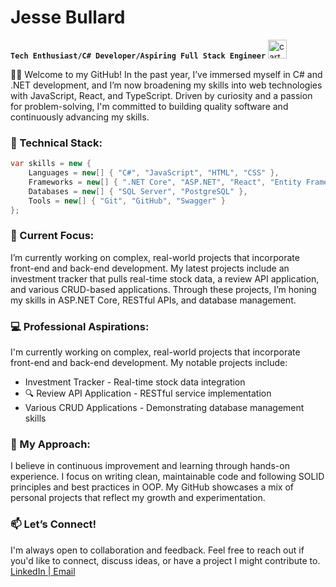 # Jesse Bullard

**`Tech Enthusiast/C# Developer/Aspiring Full Stack Engineer`**
<img src="https://github.com/iamjessee/iamjessee/assets/36571821/9fd3995e-fbfc-4d78-a799-6928e28dd881" alt="cartoon Enterprise from Star Trek" width="30" height="30">

👋🏾 Welcome to my GitHub! In the past year, I’ve immersed myself in C# and .NET development, and I’m now broadening my skills into web technologies with JavaScript, React, and TypeScript. Driven by curiosity and a passion for problem-solving, I'm committed to building quality software and continuously advancing my skills.

### 🔧 Technical Stack:
```csharp
var skills = new {
    Languages = new[] { "C#", "JavaScript", "HTML", "CSS" },
    Frameworks = new[] { ".NET Core", "ASP.NET", "React", "Entity Framework" },
    Databases = new[] { "SQL Server", "PostgreSQL" },
    Tools = new[] { "Git", "GitHub", "Swagger" }
}; 
```

### 🌱 Current Focus:
I’m currently working on complex, real-world projects that incorporate front-end and back-end development. My latest projects include an investment tracker that pulls real-time stock data, a review API application, and various CRUD-based applications. Through these projects, I’m honing my skills in ASP.NET Core, RESTful APIs, and database management.

### 💻 Professional Aspirations:
I'm currently working on complex, real-world projects that incorporate front-end and back-end development. My notable projects include:
- Investment Tracker - Real-time stock data integration
- 🔍 Review API Application - RESTful service implementation
- Various CRUD Applications - Demonstrating database management skills

### 🚀 My Approach:
I believe in continuous improvement and learning through hands-on experience. I focus on writing clean, maintainable code and following SOLID principles and best practices in OOP. My GitHub showcases a mix of personal projects that reflect my growth and experimentation.

### 📫 Let’s Connect!
I'm always open to collaboration and feedback. Feel free to reach out if you'd like to connect, discuss ideas, or have a project I might contribute to.
<a href="https://www.linkedin.com/in/iamjessee/">LinkedIn |</a><a href="mailto:jessebullard1996@gmail.com"> Email</a>
